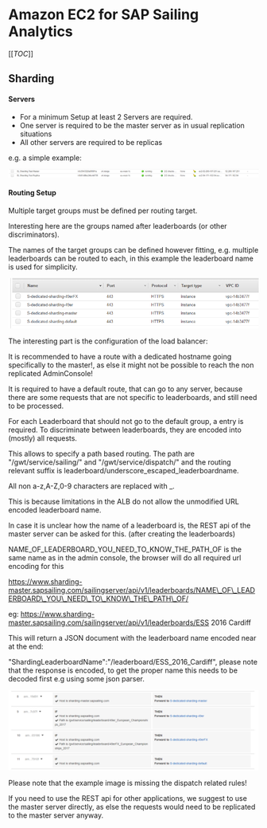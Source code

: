 # Amazon EC2 for SAP Sailing Analytics

[[_TOC_]]

## Sharding

#### Servers

- For a minimum Setup at least 2 Servers are required.
- One server is required to be the master server as in usual replication situations
- All other servers are required to be replicas


e.g. a simple example:


![](sharding_instances.PNG)
 
#### Routing Setup

Multiple target groups must be defined per routing target.

Interesting here are the groups named after leaderboards (or other discriminators).

The names of the target groups can be defined however fitting, e.g. multiple leaderboards can be routed to each, in this example the leaderboard name is used for simplicity.

![](sharding_target_groups.PNG)

The interesting part is the configuration of the load balancer:

It is recommended to have a route with a dedicated hostname going specifically to the master!, as else it might not be possible to reach the non replicated AdminConsole!

It is required to have a default route, that can go to any server, because there are some requests that are not specific to leaderboards, and still need to be processed.

For each Leaderboard that should not go to the default group, a entry is required. To discriminate between leaderboards, they are encoded into (mostly) all requests. 

This allows to specify a path based routing. The path are "/gwt/service/sailing/" and "/gwt/service/dispatch/" and the routing relevant suffix is leaderboard/underscore\_escaped\_leaderboardname. 


All non  a-z,A-Z,0-9 characters are replaced with \_. 

This is because limitations in the ALB do not allow the unmodified URL encoded leaderboard name.


In case it is unclear how the name of a leaderboard is, the REST api of the master server can be asked for this.  (after creating the leaderboards)

NAME\_OF\_LEADERBOARD\_YOU\_NEED\_TO\_KNOW\_THE\_PATH\_OF is the same name as in the admin console, the browser will do all required url encoding for this

https://www.sharding-master.sapsailing.com/sailingserver/api/v1/leaderboards/NAME\_OF\_LEADERBOARD\_YOU\_NEED\_TO\_KNOW\_THE\_PATH\_OF/

eg:
https://www.sharding-master.sapsailing.com/sailingserver/api/v1/leaderboards/ESS 2016 Cardiff

This will return a JSON document with the leaderboard name encoded near at the end:

"ShardingLeaderboardName":"\/leaderboard\/ESS\_2016\_Cardiff", please note that the response is encoded, to get the proper name this needs to be decoded first e.g using some json parser.

![](sharding_ALB.PNG)

Please note that the example image is missing the dispatch related rules!

If you need to use the REST api for other applications, we suggest to use the master server directly, as else the requests would need to be replicated to the master server anyway.